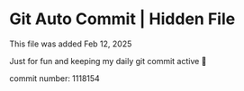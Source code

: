 # Git Auto Commit | Hidden File

This file was added Feb 12, 2025

Just for fun and keeping my daily git commit active 🤪

commit number: 1118154

